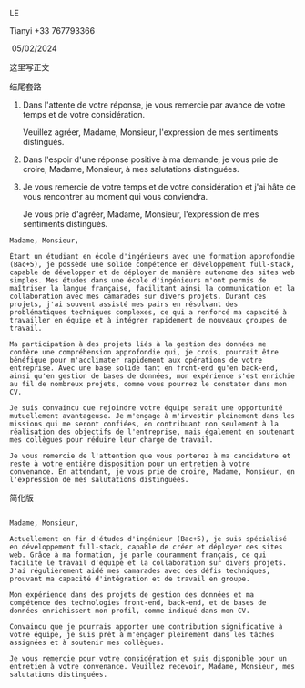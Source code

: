 LE 

Tianyi
+33 767793366

​                                                                05/02/2024

这里写正文



结尾套路

1. Dans l'attente de votre réponse, je vous remercie par avance de votre temps et de votre considération.

   Veuillez agréer, Madame, Monsieur, l'expression de mes sentiments distingués.

2. Dans l'espoir d'une réponse positive à ma demande, je vous prie de croire, Madame, Monsieur, à mes salutations distinguées.

3. Je vous remercie de votre temps et de votre considération et j'ai hâte de vous rencontrer au moment qui vous conviendra.

   Je vous prie d'agréer, Madame, Monsieur, l'expression de mes sentiments distingués.

```
Madame, Monsieur,

Étant un étudiant en école d'ingénieurs avec une formation approfondie (Bac+5), je possède une solide compétence en développement full-stack, capable de développer et de déployer de manière autonome des sites web simples. Mes études dans une école d'ingénieurs m'ont permis de maîtriser la langue française, facilitant ainsi la communication et la collaboration avec mes camarades sur divers projets. Durant ces projets, j'ai souvent assisté mes pairs en résolvant des problématiques techniques complexes, ce qui a renforcé ma capacité à travailler en équipe et à intégrer rapidement de nouveaux groupes de travail.

Ma participation à des projets liés à la gestion des données me confère une compréhension approfondie qui, je crois, pourrait être bénéfique pour m'acclimater rapidement aux opérations de votre entreprise. Avec une base solide tant en front-end qu'en back-end, ainsi qu'en gestion de bases de données, mon expérience s'est enrichie au fil de nombreux projets, comme vous pourrez le constater dans mon CV.

Je suis convaincu que rejoindre votre équipe serait une opportunité mutuellement avantageuse. Je m'engage à m'investir pleinement dans les missions qui me seront confiées, en contribuant non seulement à la réalisation des objectifs de l'entreprise, mais également en soutenant mes collègues pour réduire leur charge de travail.

Je vous remercie de l'attention que vous porterez à ma candidature et reste à votre entière disposition pour un entretien à votre convenance. En attendant, je vous prie de croire, Madame, Monsieur, en l'expression de mes salutations distinguées.
```

简化版 

```

Madame, Monsieur,

Actuellement en fin d'études d'ingénieur (Bac+5), je suis spécialisé en développement full-stack, capable de créer et déployer des sites web. Grâce à ma formation, je parle couramment français, ce qui facilite le travail d'équipe et la collaboration sur divers projets. J'ai régulièrement aidé mes camarades avec des défis techniques, prouvant ma capacité d'intégration et de travail en groupe.

Mon expérience dans des projets de gestion des données et ma compétence des technologies front-end, back-end, et de bases de données enrichissent mon profil, comme indiqué dans mon CV.

Convaincu que je pourrais apporter une contribution significative à votre équipe, je suis prêt à m'engager pleinement dans les tâches assignées et à soutenir mes collègues.

Je vous remercie pour votre considération et suis disponible pour un entretien à votre convenance. Veuillez recevoir, Madame, Monsieur, mes salutations distinguées.
```

